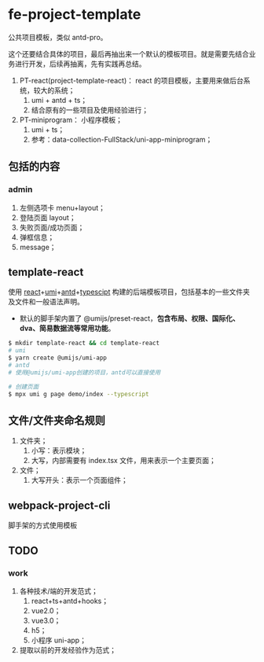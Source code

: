 # fe-project-template

公共项目模板，类似 antd-pro。

这个还要结合具体的项目，最后再抽出来一个默认的模板项目。就是需要先结合业务进行开发，后续再抽离，先有实践再总结。

1. PT-react(project-template-react)： react 的项目模板，主要用来做后台系统，较大的系统；
   1. umi + antd + ts；
   2. 结合原有的一些项目及使用经验进行；
2. PT-miniprogram： 小程序模板；
   1. umi + ts；
   2. 参考：data-collection-FullStack/uni-app-miniprogram；

## 包括的内容

### admin

1. 左侧选项卡 menu+layout；
2. 登陆页面 layout；
3. 失败页面/成功页面；
4. 弹框信息；
5. message；

## template-react

使用 [react](https://react.docschina.org/docs/getting-started.html)+[umi](https://umijs.org/zh-CN/docs)+[antd](https://ant-design.gitee.io/docs/react/getting-started-cn)+[typescipt](https://www.tslang.cn/docs/handbook/basic-types.html) 构建的后端模板项目，包括基本的一些文件夹及文件和一般语法声明。

- 默认的脚手架内置了 @umijs/preset-react，**包含布局、权限、国际化、dva、简易数据流等常用功能**。

```bash
$ mkdir template-react && cd template-react
# umi
$ yarn create @umijs/umi-app
# antd
# 使用@umijs/umi-app创建的项目，antd可以直接使用

# 创建页面
$ mpx umi g page demo/index --typescript
```

## 文件/文件夹命名规则

1. 文件夹；
   1. 小写：表示模块；
   2. 大写，内部需要有 index.tsx 文件，用来表示一个主要页面；
2. 文件；
   1. 大写开头：表示一个页面组件；

## webpack-project-cli

脚手架的方式使用模板

## TODO

### work

1. 各种技术/端的开发范式；
   1. react+ts+antd+hooks；
   2. vue2.0；
   3. vue3.0；
   4. h5；
   5. 小程序 uni-app；
2. 提取以前的开发经验作为范式；

